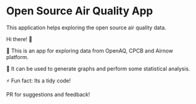# Open Source Air Quality App
This application helps exploring the open source air quality data.

Hi there! 👋

🔭 This is an app for exploring data from OpenAQ, CPCB and Airnow platform.

💬 It can be used to generate graphs and perform some statistical analysis.

⚡ Fun fact: Its a tidy code!




PR for suggestions and feedback!
 
